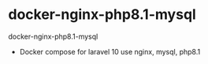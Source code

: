 # docker-nginx-php8.1-mysql
docker-nginx-php8.1-mysql
- Docker compose for laravel 10 use nginx, mysql, php8.1
